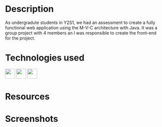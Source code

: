# Description
As undergradute students in Y2S1, we had an assessment to create a fully functional web application using the M-V-C architecture with Java. It was a group project with 4 members an I was responsible to create the front-end for the project.

# Technologies used
<img height="32" width="32" src="https://cdn.simpleicons.org/html5/white" /> <img height="32" width="32" src="https://cdn.simpleicons.org/css3/white" /> <img height="32" width="32" src="https://cdn.simpleicons.org/javascript/white" />

# Resources

# Screenshots
